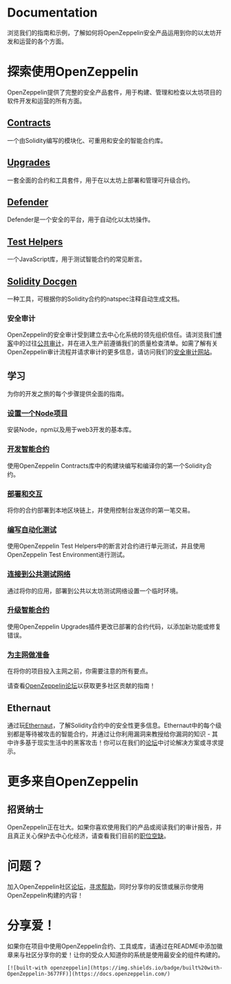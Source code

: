 # Documentation
浏览我们的指南和示例，了解如何将OpenZeppelin安全产品运用到你的以太坊开发和运营的各个方面。

# 探索使用OpenZeppelin
OpenZeppelin提供了完整的安全产品套件，用于构建、管理和检查以太坊项目的软件开发和运营的所有方面。

## [Contracts](../Contracts/Contracts.4.x/Overview.md)
一个由Solidity编写的模块化、可重用和安全的智能合约库。

## [Upgrades](./Upgrades.md)
一套全面的合约和工具套件，用于在以太坊上部署和管理可升级合约。

## [Defender](../Defender/Overview.md)
Defender是一个安全的平台，用于自动化以太坊操作。

## [Test Helpers](./Test-Helpers/Overview.md)
一个JavaScript库，用于测试智能合约的常见断言。

## [Solidity Docgen](https://github.com/OpenZeppelin/solidity-docgen)
一种工具，可根据你的Solidity合约的natspec注释自动生成文档。

### 安全审计
OpenZeppelin的安全审计受到建立去中心化系统的领先组织信任。请浏览我们[博客](https://blog.openzeppelin.com/security-audits/)中的过往[公共审计](https://blog.openzeppelin.com/follow-this-quality-checklist-before-an-audit-8cc6a0e44845/)，并在进入生产前遵循我们的质量检查清单。如需了解有关OpenZeppelin审计流程并请求审计的更多信息，请访问我们的[安全审计网站](https://openzeppelin.com/security-audits/)。

## 学习
为你的开发之旅的每个步骤提供全面的指南。

### [设置一个Node项目](../Learn/Setting-up-a-Node-project/Connecting-to-public-test-networks.md)
安装Node，npm以及用于web3开发的基本库。

### [开发智能合约](../Learn/Developing-smart-contracts/Connecting-to-public-test-networks-truffle.md)
使用OpenZeppelin Contracts库中的构建块编写和编译你的第一个Solidity合约。

### [部署和交互](../Learn/Deploying-and-interacting/Connecting-to-public-test-networks-truffle.md)
将你的合约部署到本地区块链上，并使用控制台发送你的第一笔交易。

### [编写自动化测试](../Learn/Writing-automated-tests/Connecting-to-public-test-networks-truffle.md)
使用OpenZeppelin Test Helpers中的断言对合约进行单元测试，并且使用OpenZeppelin Test Environment进行测试。

### [连接到公共测试网络](../Learn/Connecting-to-public-test-networks/Connecting-to-public-test-networks-truffle.md)
通过将你的应用，部署到公共以太坊测试网络设置一个临时环境。

### [升级智能合约](../Learn/Upgrading-smart-contracts/Connecting-to-public-test-networks-truffle.md)
使用OpenZeppelin Upgrades插件更改已部署的合约代码，以添加新功能或修复错误。

### [为主网做准备](../Learn/Preparing-for-mainnet/Connecting-to-public-test-networks.md)
在将你的项目投入主网之前，你需要注意的所有要点。

请查看[OpenZeppelin论坛](https://forum.openzeppelin.com/c/general/guides-and-tutorials/23)以获取更多社区贡献的指南！

## Ethernaut
通过玩[Ethernaut](https://ethernaut.openzeppelin.com/)，了解Solidity合约中的安全性更多信息。Ethernaut中的每个级别都是等待被攻击的智能合约，并通过让你利用漏洞来教授给你漏洞的知识 - 其中许多基于现实生活中的黑客攻击！你可以在我们的[论坛](https://forum.openzeppelin.com/c/security/ethernaut/30)中讨论解决方案或寻求提示。

# 更多来自OpenZeppelin

## 招贤纳士
OpenZeppelin正在壮大。如果你喜欢使用我们的产品或阅读我们的审计报告，并且真正关心保护去中心化经济，请查看我们目前的[职位空缺](https://openzeppelin.com/jobs/)。

# 问题？
加入OpenZeppelin社区[论坛](https://forum.openzeppelin.com/)，[寻求帮助](https://forum.openzeppelin.com/c/support/17)，同时分享你的反馈或展示你使用OpenZeppelin构建的内容！

# 分享爱！
如果你在项目中使用OpenZeppelin合约、工具或库，请通过在README中添加徽章来与社区分享你的爱！让你的受众人知道你的系统是使用最安全的组件构建的。

```
[![built-with openzeppelin](https://img.shields.io/badge/built%20with-OpenZeppelin-3677FF)](https://docs.openzeppelin.com/)
```
